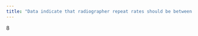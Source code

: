 ```yaml
---
title: "Data indicate that radiographer repeat rates should be between 3 and 10 percent, with the average at ____percent."
---
```

8

